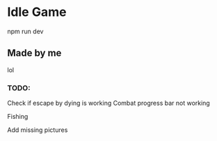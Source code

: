# Idle Game

npm run dev

## Made by me

lol

### TODO:

Check if escape by dying is working
Combat progress bar not working

Fishing

Add missing pictures
